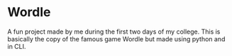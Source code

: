 # Wordle
A fun project made by me during the first two days of my college.
This is basically the copy of the famous game Wordle but made using python and in CLI.


